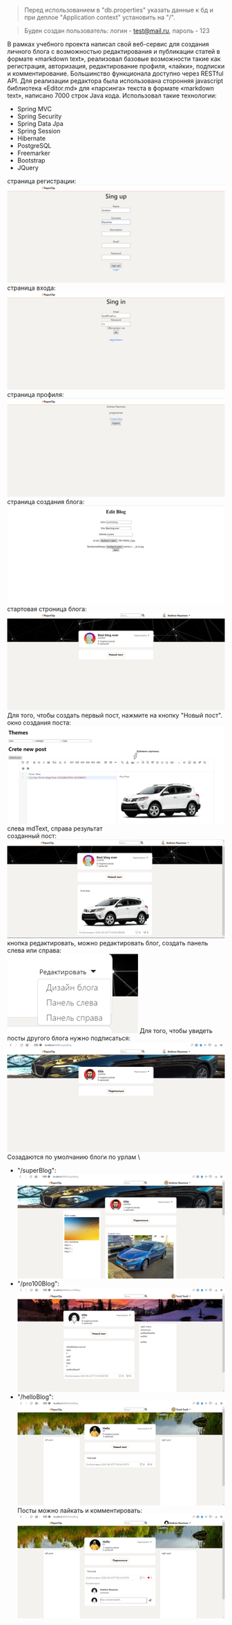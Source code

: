> Перед использованием в "db.properties" указать данные к бд и при деплое "Application context" установить на "/".

> Буден создан пользователь: логин - test@mail.ru, пароль - 123 

В рамках учебного проекта написал свой веб-сервис для создания
личного блога с возможностью редактирования и публикации статей
в формате «markdown text», реализовал базовые возможности такие
как регистрация, авторизация, редактирование профиля, «лайки»,
подписки и комментирование. Большинство функционала доступно
через RESTful API. Для реализации редактора была использована
сторонняя javascript библиотека «Editor.md» для «парсинга» текста в
формате «markdown text», написано 7000 строк Java кода. 
Использовал такие технологии:
- Spring MVC
- Spring Security
- Spring Data Jpa
- Spring Session
- Hibernate
- PostgreSQL
- Freemarker
- Bootstrap
- JQuery

страница регистрации:\
![](./readme/1.png)
страница входа:\
![](./readme/2.png)
страница профиля:\
![](./readme/3.png)
страница создания блога:\
![](./readme/4.png)
стартовая строница блога:\
![](./readme/5.png)
Для того, чтобы создать первый пост, нажмите на кнопку "Новый пост".\
окно создания поста:\
![](./readme/6.png)
слева mdText, справа результат\
созданный пост:\
![](./readme/7.png)
кнопка редактировать, можно редактировать блог, создать панель слева или справа:\
![](./readme/8.png)
Для того, чтобы увидеть посты другого блога нужно подписаться:\
![](./readme/9.png)
Созадаются по умолчанию блоги по урлам \
- "/superBlog":
![](./readme/10.png)
- "/pro100Blog":
![](./readme/11.png)
- "/helloBlog":
![](./readme/12.png)
Посты можно лайкать и комментировать:
![](./readme/13.png)

